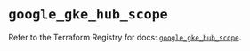 # `google_gke_hub_scope`

Refer to the Terraform Registry for docs: [`google_gke_hub_scope`](https://registry.terraform.io/providers/hashicorp/google/6.29.0/docs/resources/gke_hub_scope).
